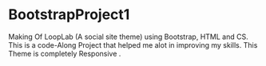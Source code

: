 # BootstrapProject1
Making Of LoopLab (A social site theme) using Bootstrap, HTML and CS.
This is a code-Along Project that helped me alot in improving my skills.
This Theme is completely Responsive .
